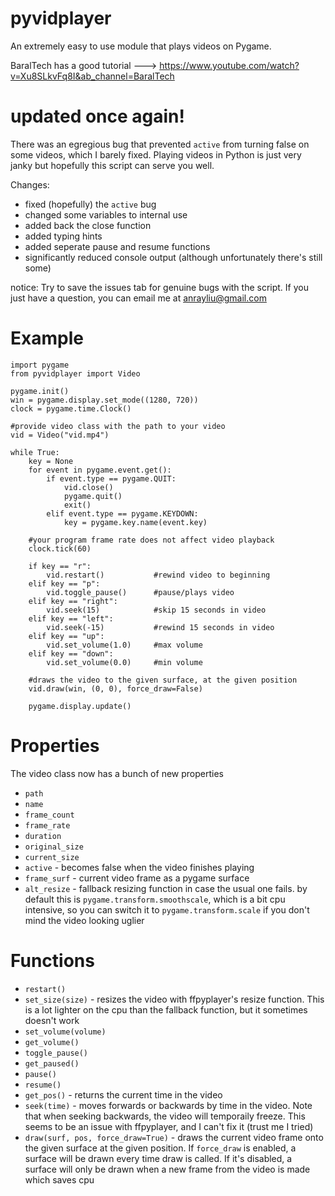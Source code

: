 # pyvidplayer
An extremely easy to use module that plays videos on Pygame. 

BaralTech has a good tutorial ---> https://www.youtube.com/watch?v=Xu8SLkvFq8I&ab_channel=BaralTech

# updated once again!
There was an egregious bug that prevented ```active``` from turning false on some videos, which I barely fixed.
Playing videos in Python is just very janky but hopefully this script can serve you well.

Changes:
- fixed (hopefully) the ```active``` bug
- changed some variables to internal use
- added back the close function
- added typing hints
- added seperate pause and resume functions
- significantly reduced console output (although unfortunately there's still some)

notice: Try to save the issues tab for genuine bugs with the script. If you just have a question, you can email me at anrayliu@gmail.com

# **Example**
```
import pygame
from pyvidplayer import Video

pygame.init()
win = pygame.display.set_mode((1280, 720))
clock = pygame.time.Clock()

#provide video class with the path to your video
vid = Video("vid.mp4")

while True:
    key = None
    for event in pygame.event.get():
        if event.type == pygame.QUIT:
            vid.close()
            pygame.quit()
            exit()
        elif event.type == pygame.KEYDOWN:
            key = pygame.key.name(event.key)
    
    #your program frame rate does not affect video playback
    clock.tick(60)
    
    if key == "r":
        vid.restart()           #rewind video to beginning
    elif key == "p":
        vid.toggle_pause()      #pause/plays video
    elif key == "right":
        vid.seek(15)            #skip 15 seconds in video
    elif key == "left":
        vid.seek(-15)           #rewind 15 seconds in video
    elif key == "up":
        vid.set_volume(1.0)     #max volume
    elif key == "down":
        vid.set_volume(0.0)     #min volume
        
    #draws the video to the given surface, at the given position
    vid.draw(win, (0, 0), force_draw=False)
    
    pygame.display.update()
```

# Properties
The video class now has a bunch of new properties
- ```path```
- ```name```
- ```frame_count```
- ```frame_rate```
- ```duration```
- ```original_size```
- ```current_size```
- ```active``` - becomes false when the video finishes playing
- ```frame_surf``` - current video frame as a pygame surface 
- ```alt_resize``` - fallback resizing function in case the usual one fails. by default this is
                     ```pygame.transform.smoothscale```, which is a bit cpu intensive, so you can switch it
                     to ```pygame.transform.scale``` if you don't mind the video looking uglier
                     
# Functions
- ```restart()```
- ```set_size(size)``` - resizes the video with ffpyplayer's resize function. This is a lot 
                         lighter on the cpu than the fallback function, but it sometimes doesn't work
- ```set_volume(volume)```
- ```get_volume()```
- ```toggle_pause()```
- ```get_paused()```
- ```pause()```
- ```resume()```
- ```get_pos()```          - returns the current time in the video
- ```seek(time)``` - moves forwards or backwards by time in the video.
                   Note that when seeking backwards, the video will temporaily freeze. This seems to 
                   be an issue with ffpyplayer, and I can't fix it (trust me I tried)
- ```draw(surf, pos, force_draw=True)``` - draws the current video frame onto the given surface at the given position. If
                                          ```force_draw``` is enabled, a surface will be drawn every time draw is called. If it's
                                          disabled, a surface will only be drawn when a new frame from the video is made which saves cpu
